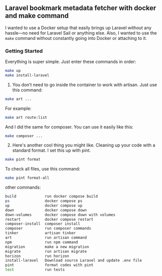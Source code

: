 ## Laravel bookmark metadata fetcher with docker and make command

I wanted to use a Docker setup that easily brings up Laravel without any hassle—no need for Laravel Sail or anything else. Also, I wanted to use the `make` command without constantly going into Docker or attaching to it.

### Getting Started

Everything is super simple. Just enter these commands in order:

```bash
make up
make install-laravel
```


1. You don’t need to go inside the container to work with artisan. Just use this command:
```bash
make art ...
```
For example:
```bash
make art route:list
```
And I did the same for composer. You can use it easily like this:
```bash
make composer ...
```
2. Here's another cool thing you might like. Cleaning up your code with a standard format. I set this up with pint.

```bash
make pint format
```
To check all files, use this command:
```bash
make pint format-all
```

other commands: 

```bash
build             run docker compose build
ps                docker compose ps
up                docker compose up
down              docker compose down
down-volumes      docker compose down with volumes
restart           docker compose restart
composer-install  composer install
composer          run composer commands
tinker            artisan tinker
art               run artisan command
npm               run npm command
migration         make a new migration
migrate           run artisan migrate
horizon           run horizon
install-laravel   Download source Laravel and update .env file
pint              format codes with pint
test              run tests
```

